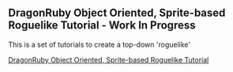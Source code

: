 ## DragonRuby Object Oriented, Sprite-based Roguelike Tutorial - Work In Progress
This is a set of tutorials to create a top-down 'roguelike'

[DragonRuby Object Oriented, Sprite-based Roguelike Tutorial](./roguelike_oo/README.md)
